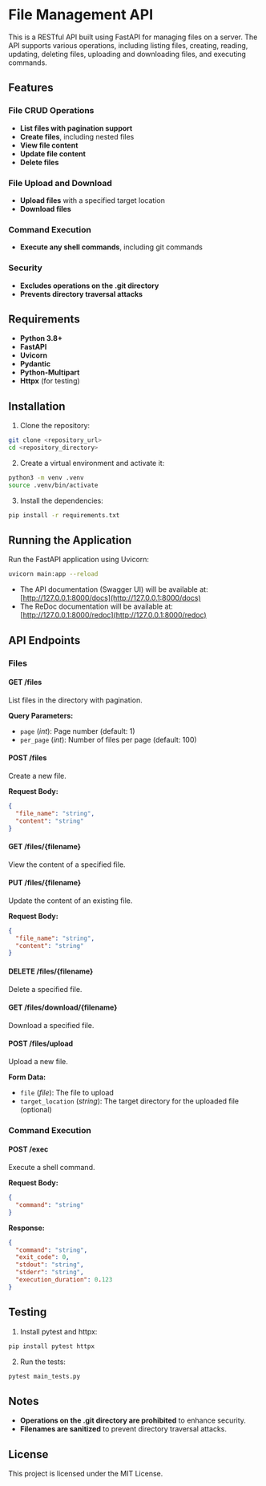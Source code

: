 # File Management API

This is a RESTful API built using FastAPI for managing files on a server. The API supports various operations, including listing files, creating, reading, updating, deleting files, uploading and downloading files, and executing commands.

## Features

### File CRUD Operations

- **List files with pagination support**
- **Create files**, including nested files
- **View file content**
- **Update file content**
- **Delete files**

### File Upload and Download

- **Upload files** with a specified target location
- **Download files**

### Command Execution

- **Execute any shell commands**, including git commands

### Security

- **Excludes operations on the .git directory**
- **Prevents directory traversal attacks**

## Requirements

- **Python 3.8+**
- **FastAPI**
- **Uvicorn**
- **Pydantic**
- **Python-Multipart**
- **Httpx** (for testing)

## Installation

1. Clone the repository:

```bash
git clone <repository_url>
cd <repository_directory>
```

2. Create a virtual environment and activate it:

```bash
python3 -m venv .venv
source .venv/bin/activate
```

3. Install the dependencies:

```bash
pip install -r requirements.txt
```

## Running the Application

Run the FastAPI application using Uvicorn:

```bash
uvicorn main:app --reload
```

- The API documentation (Swagger UI) will be available at: [http://127.0.0.1:8000/docs](http://127.0.0.1:8000/docs)
- The ReDoc documentation will be available at: [http://127.0.0.1:8000/redoc](http://127.0.0.1:8000/redoc)

## API Endpoints

### Files

#### **GET /files**
List files in the directory with pagination.

**Query Parameters:**
- `page` (*int*): Page number (default: 1)
- `per_page` (*int*): Number of files per page (default: 100)

#### **POST /files**
Create a new file.

**Request Body:**
```json
{
  "file_name": "string",
  "content": "string"
}
```

#### **GET /files/{filename}**
View the content of a specified file.

#### **PUT /files/{filename}**
Update the content of an existing file.

**Request Body:**
```json
{
  "file_name": "string",
  "content": "string"
}
```

#### **DELETE /files/{filename}**
Delete a specified file.

#### **GET /files/download/{filename}**
Download a specified file.

#### **POST /files/upload**
Upload a new file.

**Form Data:**
- `file` (*file*): The file to upload
- `target_location` (*string*): The target directory for the uploaded file (optional)

### Command Execution

#### **POST /exec**
Execute a shell command.

**Request Body:**
```json
{
  "command": "string"
}
```

**Response:**
```json
{
  "command": "string",
  "exit_code": 0,
  "stdout": "string",
  "stderr": "string",
  "execution_duration": 0.123
}
```

## Testing

1. Install pytest and httpx:

```bash
pip install pytest httpx
```

2. Run the tests:

```bash
pytest main_tests.py
```

## Notes

- **Operations on the .git directory are prohibited** to enhance security.
- **Filenames are sanitized** to prevent directory traversal attacks.

## License

This project is licensed under the MIT License.
